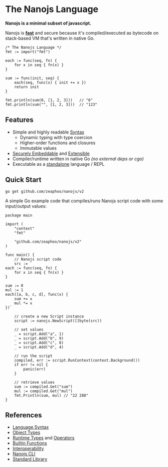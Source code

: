 
# The Nanojs Language

**Nanojs is a minimal subset of javascript.**

Nanojs is **[fast](#benchmark)** and secure because it's compiled/executed as
bytecode on stack-based VM that's written in native Go.

```golang
/* The Nanojs Language */
fmt := import("fmt")

each := func(seq, fn) {
    for x in seq { fn(x) }
}

sum := func(init, seq) {
    each(seq, func(x) { init += x })
    return init
}

fmt.println(sum(0, [1, 2, 3]))   // "6"
fmt.println(sum("", [1, 2, 3]))  // "123"
```

## Features

- Simple and highly readable
  [Syntax](https://github.com/zeaphoo/nanojs/blob/master/docs/tutorial.md)
  - Dynamic typing with type coercion
  - Higher-order functions and closures
  - Immutable values
- [Securely Embeddable](https://github.com/zeaphoo/nanojs/blob/master/docs/interoperability.md)
  and [Extensible](https://github.com/zeaphoo/nanojs/blob/master/docs/objects.md)
- Compiler/runtime written in native Go _(no external deps or cgo)_
- Executable as a
  [standalone](https://github.com/zeaphoo/nanojs/blob/master/docs/nanojs-cli.md)
  language / REPL

## Quick Start

```
go get github.com/zeaphoo/nanojs/v2
```

A simple Go example code that compiles/runs Nanojs script code with some input/output values:

```golang
package main

import (
	"context"
	"fmt"

	"github.com/zeaphoo/nanojs/v2"
)

func main() {
	// Nanojs script code
	src := `
each := func(seq, fn) {
    for x in seq { fn(x) }
}

sum := 0
mul := 1
each([a, b, c, d], func(x) {
	sum += x
	mul *= x
})`

	// create a new Script instance
	script := nanojs.NewScript([]byte(src))

	// set values
	_ = script.Add("a", 1)
	_ = script.Add("b", 9)
	_ = script.Add("c", 8)
	_ = script.Add("d", 4)

	// run the script
	compiled, err := script.RunContext(context.Background())
	if err != nil {
		panic(err)
	}

	// retrieve values
	sum := compiled.Get("sum")
	mul := compiled.Get("mul")
	fmt.Println(sum, mul) // "22 288"
}
```

## References

- [Language Syntax](https://github.com/zeaphoo/nanojs/blob/master/docs/tutorial.md)
- [Object Types](https://github.com/zeaphoo/nanojs/blob/master/docs/objects.md)
- [Runtime Types](https://github.com/zeaphoo/nanojs/blob/master/docs/runtime-types.md)
  and [Operators](https://github.com/zeaphoo/nanojs/blob/master/docs/operators.md)
- [Builtin Functions](https://github.com/zeaphoo/nanojs/blob/master/docs/builtins.md)
- [Interoperability](https://github.com/zeaphoo/nanojs/blob/master/docs/interoperability.md)
- [Nanojs CLI](https://github.com/zeaphoo/nanojs/blob/master/docs/nanojs-cli.md)
- [Standard Library](https://github.com/zeaphoo/nanojs/blob/master/docs/stdlib.md)
